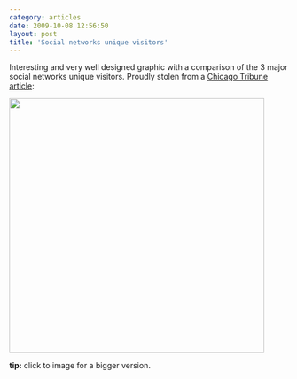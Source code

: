 ```yaml
---
category: articles
date: 2009-10-08 12:56:50
layout: post
title: 'Social networks unique visitors'
---
```


<p>Interesting and very well designed graphic with a comparison of the 3 major social networks unique visitors. Proudly stolen from a <a href="http://www.chicagotribune.com/business/chi-biz-twitter-graphic-oct07,0,1689342.graphic">Chicago Tribune article</a>:</p>

<p><a href="https://joaobordalo.com/images/static/blog/social_uv.jpg"><img src="https://joaobordalo.com/images/static/blog/social_uv.jpg" width="460"></a></p>

<p><strong>tip:</strong> click to image for a bigger version.</p>
